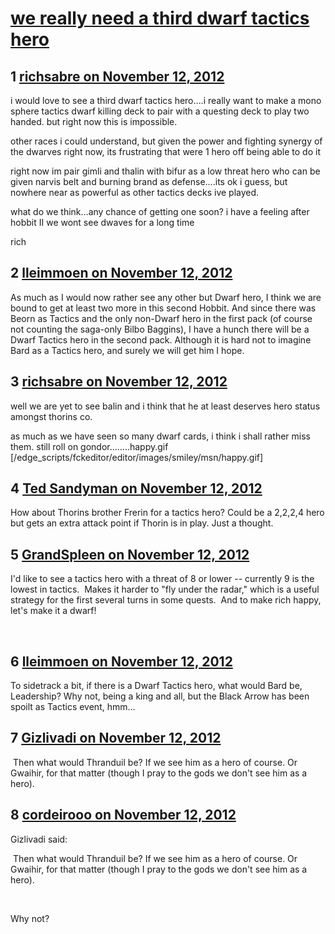 # [we really need a third dwarf tactics hero](https://community.fantasyflightgames.com/topic/74150-we-really-need-a-third-dwarf-tactics-hero/)

## 1 [richsabre on November 12, 2012](https://community.fantasyflightgames.com/topic/74150-we-really-need-a-third-dwarf-tactics-hero/?do=findComment&comment=722095)

i would love to see a third dwarf tactics hero….i really want to make a mono sphere tactics dwarf killing deck to pair with a questing deck to play two handed. but right now this is impossible.

other races i could understand, but given the power and fighting synergy of the dwarves right now, its frustrating that were 1 hero off being able to do it

right now im pair gimli and thalin with bifur as a low threat hero who can be given narvis belt and burning brand as defense….its ok i guess, but nowhere near as powerful as other tactics decks ive played.

what do we think…any chance of getting one soon? i have a feeling after hobbit II we wont see dwaves for a long time

rich

## 2 [lleimmoen on November 12, 2012](https://community.fantasyflightgames.com/topic/74150-we-really-need-a-third-dwarf-tactics-hero/?do=findComment&comment=722103)

As much as I would now rather see any other but Dwarf hero, I think we are bound to get at least two more in this second Hobbit. And since there was Beorn as Tactics and the only non-Dwarf hero in the first pack (of course not counting the saga-only Bilbo Baggins), I have a hunch there will be a Dwarf Tactics hero in the second pack. Although it is hard not to imagine Bard as a Tactics hero, and surely we will get him I hope.

## 3 [richsabre on November 12, 2012](https://community.fantasyflightgames.com/topic/74150-we-really-need-a-third-dwarf-tactics-hero/?do=findComment&comment=722106)

well we are yet to see balin and i think that he at least deserves hero status amongst thorins co.

as much as we have seen so many dwarf cards, i think i shall rather miss them. still roll on gondor……..happy.gif [/edge_scripts/fckeditor/editor/images/smiley/msn/happy.gif]

## 4 [Ted Sandyman on November 12, 2012](https://community.fantasyflightgames.com/topic/74150-we-really-need-a-third-dwarf-tactics-hero/?do=findComment&comment=722117)

How about Thorins brother Frerin for a tactics hero? Could be a 2,2,2,4 hero but gets an extra attack point if Thorin is in play. Just a thought.

## 5 [GrandSpleen on November 12, 2012](https://community.fantasyflightgames.com/topic/74150-we-really-need-a-third-dwarf-tactics-hero/?do=findComment&comment=722149)

I'd like to see a tactics hero with a threat of 8 or lower -- currently 9 is the lowest in tactics.  Makes it harder to "fly under the radar," which is a useful strategy for the first several turns in some quests.  And to make rich happy, let's make it a dwarf!

 

## 6 [lleimmoen on November 12, 2012](https://community.fantasyflightgames.com/topic/74150-we-really-need-a-third-dwarf-tactics-hero/?do=findComment&comment=722164)

To sidetrack a bit, if there is a Dwarf Tactics hero, what would Bard be, Leadership? Why not, being a king and all, but the Black Arrow has been spoilt as Tactics event, hmm…

## 7 [Gizlivadi on November 12, 2012](https://community.fantasyflightgames.com/topic/74150-we-really-need-a-third-dwarf-tactics-hero/?do=findComment&comment=722184)

 Then what would Thranduil be? If we see him as a hero of course. Or Gwaihir, for that matter (though I pray to the gods we don't see him as a hero).

## 8 [cordeirooo on November 12, 2012](https://community.fantasyflightgames.com/topic/74150-we-really-need-a-third-dwarf-tactics-hero/?do=findComment&comment=722189)

Gizlivadi said:

 Then what would Thranduil be? If we see him as a hero of course. Or Gwaihir, for that matter (though I pray to the gods we don't see him as a hero).



 

Why not?


